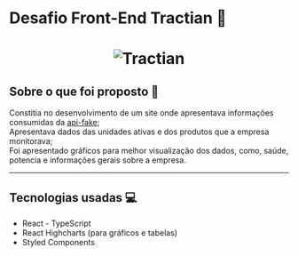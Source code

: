 # Desafio Front-End Tractian :tada:
<h1 align="center">
    <img alt="Tractian" title="Tractian" src="https://avatars.githubusercontent.com/u/63681035?s=200&v=4" />
</h1>

## Sobre o que foi proposto :triangular_flag_on_post:
Constitia no desenvolvimento de um site onde apresentava informações consumidas da [api-fake](https://my-json-server.typicode.com/tractian/fake-api); <br>
Apresentava dados das unidades ativas e dos produtos que a empresa monitorava; <br>
Foi apresentado gráficos para melhor visualização dos dados, como, saúde, potencia e informações gerais sobre a empresa.

<hr>

## Tecnologias usadas :computer:
- React - TypeScript
- React Highcharts (para gráficos e tabelas)
- Styled Components
